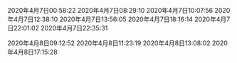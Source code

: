 2020年4月7日00:58:22
2020年4月7日08:29:10
2020年4月7日10:07:56
2020年4月7日12:38:10
2020年4月7日13:56:05
2020年4月7日18:16:14
2020年4月7日22:01:02
2020年4月7日22:35:31



2020年4月8日09:12:52
2020年4月8日11:23:19
2020年4月8日13:08:02
2020年4月8日17:15:28
